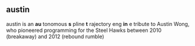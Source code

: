 austin
---
austin is an **au** tonomous **s** pline **t** rajectory eng **in** e
tribute to Austin Wong, who pioneered programming for the Steel Hawks between 2010 (breakaway) and 2012 (rebound rumble)
